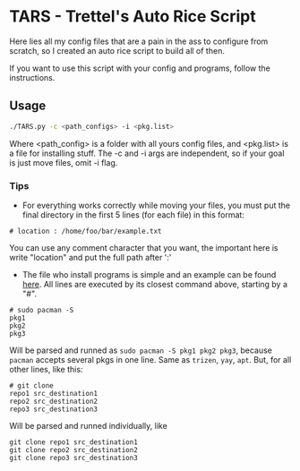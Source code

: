 # TARS - Trettel's Auto Rice Script

Here lies all my config files that are a pain in the ass to configure from scratch, so I created an auto rice script to build all of then.

If you want to use this script with your config and programs, follow the instructions.

## Usage
```sh
./TARS.py -c <path_configs> -i <pkg.list>
```
Where <path_config> is a folder with all yours config files, and <pkg.list> is a file for installing stuff. The -c and -i args are independent, so if your goal is just move files, omit -i flag.

### Tips
 - For everything works correctly while moving your files, you must put the final directory in the first 5 lines (for each file) in this format:
```
# location : /home/foo/bar/example.txt
```


You can use any comment character that you want, the important here is write "location" and put the full path after ':'

 - The file who install programs is simple and an example can be found [here](https://github.com/GabrielTrettel/TARS/blob/master/files/pkgs.list). All lines are executed by its closest command above, starting by a "\#".
```
# sudo pacman -S
pkg1
pkg2
pkg3
```
Will be parsed and runned as ```sudo pacman -S pkg1 pkg2 pkg3```, because `pacman` accepts several pkgs in one line. Same as `trizen`, `yay`, `apt`. But, for all other lines, like this:
```
# git clone
repo1 src_destination1
repo2 src_destination2
repo3 src_destination3
```
Will be parsed and runned individually, like
```
git clone repo1 src_destination1
git clone repo2 src_destination2
git clone repo3 src_destination3
```
